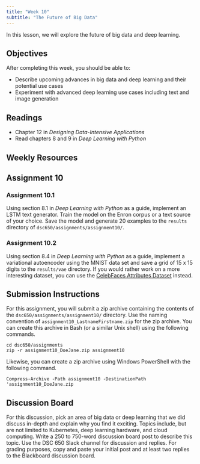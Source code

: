 ```yaml
---
title: "Week 10"
subtitle: "The Future of Big Data"
---
```


In this lesson, we will explore the future of big data and deep learning. 

## Objectives

After completing this week, you should be able to:

* Describe upcoming advances in big data and deep learning and their potential use cases
* Experiment with advanced deep learning use cases including text and image generation

## Readings

* Chapter 12 in *Designing Data-Intensive Applications*
* Read chapters 8 and 9 in *Deep Learning with Python*

## Weekly Resources

## Assignment 10

### Assignment 10.1

Using section 8.1 in *Deep Learning with Python* as a guide, implement an LSTM text generator. Train the model on the Enron corpus or a text source of your choice. Save the model and generate 20 examples to the `results` directory of `dsc650/assignments/assignment10/`.  

### Assignment 10.2

Using section 8.4 in *Deep Learning with Python* as a guide, implement a variational autoencoder using the MNIST data set and save a grid of 15 x 15 digits to the `results/vae` directory. If you would rather work on a more interesting dataset, you can use the [CelebFaces Attributes Dataset](https://www.tensorflow.org/datasets/catalog/celeb_a) instead. 

## Submission Instructions

For this assignment, you will submit a zip archive containing the contents of the `dsc650/assignments/assignment10/` directory. Use the naming convention of `assignment10_LastnameFirstname.zip` for the zip archive. You can create this archive in Bash (or a similar Unix shell) using the following commands. 

```shell
cd dsc650/assignments
zip -r assignment10_DoeJane.zip assignment10
```

Likewise, you can create a zip archive using Windows PowerShell with the following command. 

```shell
Compress-Archive -Path assignment10 -DestinationPath 'assignment10_DoeJane.zip
```

## Discussion Board

For this discussion, pick an area of big data or deep learning that we did discuss in-depth and explain why you find it exciting. Topics include, but are not limited to Kubernetes, deep learning hardware, and cloud computing. Write a 250 to 750-word discussion board post to describe this topic. Use the DSC 650 Slack channel for discussion and replies.  For grading purposes, copy and paste your initial post and at least two replies to the Blackboard discussion board. 
